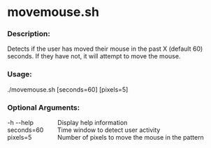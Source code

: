 # movemouse.sh

### Description:

Detects if the user has moved their mouse in the past X (default 60) seconds. If they have not, it will attempt to move the mouse.

### Usage:

./movemouse.sh [seconds=60] [pixels=5]

### Optional Arguments:

-h --help &nbsp;&nbsp;&nbsp;&nbsp;&nbsp;&nbsp;&nbsp;&nbsp;&nbsp;&nbsp;&nbsp;&nbsp; Display help information <br>
seconds=60 &nbsp;&nbsp;&nbsp;&nbsp;&nbsp;&nbsp; Time window to detect user activity <br>
pixels=5 &nbsp;&nbsp;&nbsp;&nbsp;&nbsp;&nbsp;&nbsp;&nbsp;&nbsp;&nbsp;&nbsp;&nbsp;&nbsp; Number of pixels to move the mouse in the pattern
